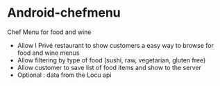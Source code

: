 # Android-chefmenu
Chef Menu for food and wine

- Allow I Privé restaurant to show customers a easy way to browse for food and wine menus
- Allow filtering by type of food (sushi, raw, vegetarian, gluten free)
- Allow customer to save list of food items and show to the server
- Optional : data from the Locu api

